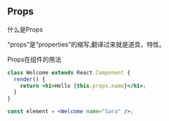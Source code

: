 ## Props

什么是Props

“props”是“properties”的缩写,翻译过来就是道具，特性。

Props在组件的用法

```jsx
class Welcome extends React.Component {
  render() {
    return <h1>Hello {this.props.name}</h1>;
  }
}

const element = <Welcome name="Sara" />;
```

















